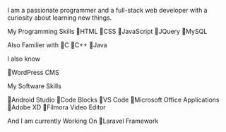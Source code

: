 I am a passionate programmer and a full-stack web developer with a curiosity about learning new things.

My Programming Skills
HTML
CSS
JavaScript
JQuery
MySQL

Also Familier with
C
C++
Java

I also know 

WordPress CMS

My Software Skills

Android Studio
Code Blocks
VS Code
Microsoft Office Applications
Adobe XD
Filmora Video Editor



And I am currently Working On
Laravel Framework

